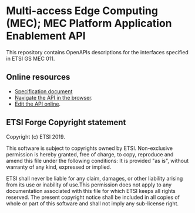 # Multi-access Edge Computing (MEC); MEC Platform Application Enablement API 

This repository contains OpenAPIs descriptions for the interfaces specified in ETSI GS MEC 011.

## Online resources

* [Specification document](https://www.etsi.org/deliver/etsi_gs/MEC/001_099/011/01.01.01_60/gs_mec011v010101p.pdf)
* [Navigate the API in the browser](https://forge.etsi.org/swagger/ui/?url=https://forge.etsi.org/gitlab/mec/gs011-app-enablement-api/raw/master/Mp1.yaml).
* [Edit the API online](https://forge.etsi.org/swagger/editor/?url=https://forge.etsi.org/gitlab/mec/gs011-app-enablement-api/raw/master/Mp1.yaml).



## ETSI Forge Copyright statement

Copyright (c) ETSI 2019.

This software is subject to copyrights owned by ETSI. Non-exclusive permission 
is hereby granted, free of charge, to copy, reproduce and amend this file 
under the following conditions: It is provided "as is", without warranty of any 
kind, expressed or implied. 

ETSI shall never be liable for any claim, damages, or other liability arising 
from its use or inability of use.This permission does not apply to any documentation 
associated with this file for which ETSI keeps all rights reserved. The present 
copyright notice shall be included in all copies of whole or part of this 
software and shall not imply any sub-license right.
